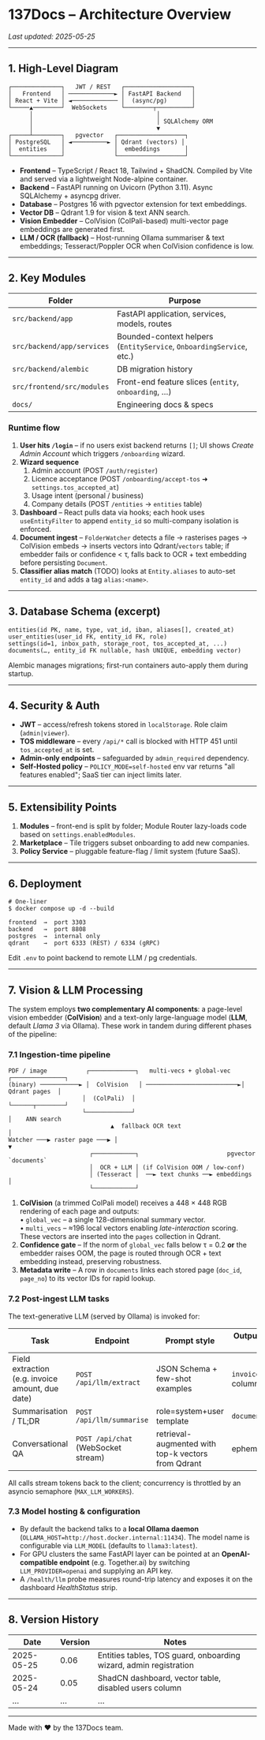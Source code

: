 # 137Docs – Architecture Overview

*Last updated: 2025-05-25*

---

## 1. High-Level Diagram

```
┌──────────────┐   JWT / REST   ┌───────────────────┐
│   Frontend   │ ─────────────► │ FastAPI Backend   │
│ React + Vite │ ◄───────────── │  (async/pg)       │
└─────▲────────┘  WebSockets    └────────┬──────────┘
      │                                   │
      │                                   │ SQLAlchemy ORM
      │                                   ▼
┌─────┴────────┐   pgvector   ┌───────────────────┐
│ PostgreSQL   │ ◄──────────► │ Qdrant (vectors) │
│  entities    │              │  embeddings       │
└──────────────┘              └───────────────────┘
```

*   **Frontend** – TypeScript / React 18, Tailwind + ShadCN.  Compiled by Vite and served via a lightweight Node-alpine container.
*   **Backend** – FastAPI running on Uvicorn (Python 3.11).  Async SQLAlchemy + asyncpg driver.
*   **Database** – Postgres 16 with pgvector extension for text embeddings.
*   **Vector DB** – Qdrant 1.9 for vision & text ANN search.
*   **Vision Embedder** – ColVision (ColPali-based) multi-vector page embeddings are generated first.
*   **LLM / OCR (fallback)** – Host-running Ollama summariser & text embeddings; Tesseract/Poppler OCR when ColVision confidence is low.

---

## 2. Key Modules

| Folder | Purpose |
|--------|---------|
| `src/backend/app` | FastAPI application, services, models, routes |
| `src/backend/app/services` | Bounded-context helpers (`EntityService`, `OnboardingService`, etc.) |
| `src/backend/alembic` | DB migration history |
| `src/frontend/src/modules` | Front-end feature slices (`entity`, `onboarding`, …) |
| `docs/` | Engineering docs & specs |

### Runtime flow
1. **User hits `/login`** – if no users exist backend returns `[]`; UI shows *Create Admin Account* which triggers `/onboarding` wizard.
2. **Wizard sequence**
   1. Admin account (POST `/auth/register`)
   2. Licence acceptance (POST `/onboarding/accept-tos` ➜ `settings.tos_accepted_at`)
   3. Usage intent (personal / business)
   4. Company details (POST `/entities` → `entities` table)
3. **Dashboard** – React pulls data via hooks; each hook uses `useEntityFilter` to append `entity_id` so multi-company isolation is enforced.
4. **Document ingest** – `FolderWatcher` detects a file → rasterises pages → ColVision embeds → inserts vectors into Qdrant/`vectors` table; if embedder fails or confidence < τ, falls back to OCR + text embedding before persisting `Document`.
5. **Classifier alias match** (TODO) looks at `Entity.aliases` to auto-set `entity_id` and adds a tag `alias:<name>`.

---

## 3. Database Schema (excerpt)

```
entities(id PK, name, type, vat_id, iban, aliases[], created_at)
user_entities(user_id FK, entity_id FK, role)
settings(id=1, inbox_path, storage_root, tos_accepted_at, ...)
documents(…, entity_id FK nullable, hash UNIQUE, embedding vector)
```

Alembic manages migrations; first-run containers auto-apply them during startup.

---

## 4. Security & Auth

*   **JWT** – access/refresh tokens stored in `localStorage`.  Role claim (`admin|viewer`).
*   **TOS middleware** – every `/api/*` call is blocked with HTTP 451 until `tos_accepted_at` is set.
*   **Admin-only endpoints** – safeguarded by `admin_required` dependency.
*   **Self-Hosted policy** – `POLICY_MODE=self-hosted` env var returns "all features enabled"; SaaS tier can inject limits later.

---

## 5. Extensibility Points

1. **Modules** – front-end is split by folder; Module Router lazy-loads code based on `settings.enabledModules`.
2. **Marketplace** – Tile triggers subset onboarding to add new companies.
3. **Policy Service** – pluggable feature-flag / limit system (future SaaS).

---

## 6. Deployment

```
# One-liner
$ docker compose up -d --build

frontend  →  port 3303
backend   →  port 8808
postgres  →  internal only
qdrant    →  port 6333 (REST) / 6334 (gRPC)
```

Edit `.env` to point backend to remote LLM / pg credentials.

---

## 7. Vision & LLM Processing

The system employs **two complementary AI components**: a page-level vision embedder (**ColVision**) and a text-only large-language model (**LLM**, default *Llama 3* via Ollama). These work in tandem during different phases of the pipeline:

### 7.1 Ingestion-time pipeline
```
PDF / image           ┌─────────────┐   multi-vecs + global-vec  ┌───────────────┐
(binary) ───────────► │  ColVision   │ ──────────────────────────►│ Qdrant pages  │
                     │  (ColPali)  │                             └──────┬────────┘
                     └─────────────┘                                    │    ANN search
                             ▲  fallback OCR text                       │
Watcher ───▶ raster page ───▶ │                                          ▼
                       ┌────────────┐                         pgvector `documents`
                       │  OCR + LLM │ (if ColVision OOM / low-conf)
                       │ (Tesseract │  ──► text chunks ──► embeddings │
                       └────────────┘
```
1. **ColVision** (a trimmed ColPali model) receives a 448 × 448 RGB rendering of each page and outputs:  
   • `global_vec` – a single 128-dimensional summary vector.  
   • `multi_vecs` – ≈196 local vectors enabling *late-interaction* scoring.  
   These vectors are inserted into the `pages` collection in Qdrant.
2. **Confidence gate** – If the norm of `global_vec` falls below τ = 0.2 **or** the embedder raises OOM, the page is routed through OCR + text embedding instead, preserving robustness.
3. **Metadata write** – A row in `documents` links each stored page (`doc_id`, `page_no`) to its vector IDs for rapid lookup.

### 7.2 Post-ingest LLM tasks
The text-generative LLM (served by Ollama) is invoked for:

| Task | Endpoint | Prompt style | Output persisted to |
|------|----------|--------------|---------------------|
| Field extraction (e.g. invoice amount, due date) | `POST /api/llm/extract` | JSON Schema + few-shot examples | `invoices` table columns |
| Summarisation / TL;DR | `POST /api/llm/summarise` | role=system+user template | `documents.summary` |
| Conversational QA | `POST /api/chat` (WebSocket stream) | retrieval-augmented with top-k vectors from Qdrant | ephemeral |

All calls stream tokens back to the client; concurrency is throttled by an asyncio semaphore (`MAX_LLM_WORKERS`).

### 7.3 Model hosting & configuration
* By default the backend talks to a **local Ollama daemon** (`OLLAMA_HOST=http://host.docker.internal:11434`).  The model name is configurable via `LLM_MODEL` (defaults to `llama3:latest`).
* For GPU clusters the same FastAPI layer can be pointed at an **OpenAI-compatible endpoint** (e.g. Together.ai) by switching `LLM_PROVIDER=openai` and supplying an API key.
* A `/health/llm` probe measures round-trip latency and exposes it on the dashboard *HealthStatus* strip.

---

## 8. Version History

| Date | Version | Notes |
|------|---------|-------|
| 2025-05-25 | 0.06 | Entities tables, TOS guard, onboarding wizard, admin registration |
| 2025-05-24 | 0.05 | ShadCN dashboard, vector table, disabled users column |
| … | … | … |

---

Made with ❤️ by the 137Docs team. 
